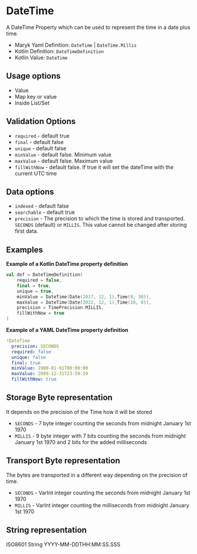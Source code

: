 # DateTime
A DateTime Property which can be used to represent the time in a date plus time.

- Maryk Yaml Definition: `DateTime` | `DateTime.Millis` 
- Kotlin Definition: `DateTimeDefinition`
- Kotlin Value: `DateTime`

## Usage options
- Value
- Map key or value
- Inside List/Set

## Validation Options
- `required` - default true
- `final` - default false
- `unique` - default false
- `minValue` - default false. Minimum value
- `maxValue` - default false. Maximum value
- `fillWithNow` - default false. If true it will set the dateTime with the current UTC time

## Data options
- `indexed` - default false
- `searchable` - default true
- `precision` - The precision to which the time is stored and transported. 
  `SECONDS` (default) or `MILLIS`. This value cannot be changed after storing first data.

## Examples

**Example of a Kotlin DateTime property definition**
```kotlin
val def = DateTimeDefinition(
    required = false,
    final = true,
    unique = true,
    minValue = DateTime(Date(2017, 12, 1),Time(8, 30)),
    maxValue = DateTime(Date(2022, 12, 1),Time(18, 0)),
    precision = TimePrecision.MILLIS,
    fillWithNow = true
)
```

**Example of a YAML DateTime property definition**
```yaml
!DateTime
  precision: SECONDS
  required: false
  unique: false
  final: true
  minValue: 1900-01-01T00:00:00
  maxValue: 2099-12-31T23:59:59
  fillWithNow: true
```

## Storage Byte representation
It depends on the precision of the Time how it will be stored

- `SECONDS` - 7 byte integer counting the seconds from midnight January 1st 1970
- `MILLIS` - 9 byte integer with 7 bits counting the seconds from midnight January 1st 1970 
and 2 bits for the added milliseconds

## Transport Byte representation
The bytes are transported in a different way depending on the precision of time.

- `SECONDS` - VarInt integer counting the seconds from midnight January 1st 1970
- `MILLIS` - VarInt integer counting the milliseconds from midnight January 1st 1970 

## String representation
ISO8601 String YYYY-MM-DDTHH:MM:SS.SSS
